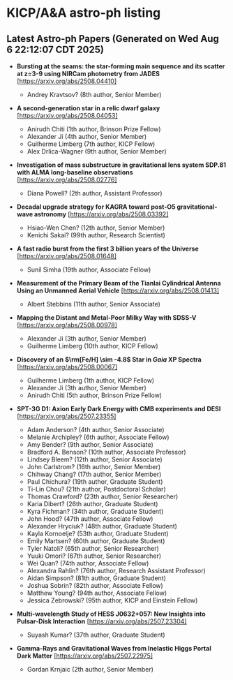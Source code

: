 # KICP/A&A astro-ph listing

## Latest Astro-ph Papers (Generated on Wed Aug  6 22:12:07 CDT 2025)

- **Bursting at the seams: the star-forming main sequence and its scatter at z=3-9 using NIRCam photometry from JADES**
[https://arxiv.org/abs/2508.04410]
  + Andrey Kravtsov? (8th author, Senior Member)

- **A second-generation star in a relic dwarf galaxy**
[https://arxiv.org/abs/2508.04053]
  + Anirudh Chiti (1th author, Brinson Prize Fellow)
  + Alexander Ji (4th author, Senior Member)
  + Guilherme Limberg (7th author, KICP Fellow)
  + Alex Drlica-Wagner (9th author, Senior Member)

- **Investigation of mass substructure in gravitational lens system SDP.81 with ALMA long-baseline observations**
[https://arxiv.org/abs/2508.02776]
  + Diana Powell? (2th author, Assistant Professor)

- **Decadal upgrade strategy for KAGRA toward post-O5 gravitational-wave astronomy**
[https://arxiv.org/abs/2508.03392]
  + Hsiao-Wen Chen? (12th author, Senior Member)
  + Kenichi Sakai? (99th author, Research Scientist)

- **A fast radio burst from the first 3 billion years of the Universe**
[https://arxiv.org/abs/2508.01648]
  + Sunil Simha (19th author, Associate Fellow)

- **Measurement of the Primary Beam of the Tianlai Cylindrical Antenna Using an Unmanned Aerial Vehicle**
[https://arxiv.org/abs/2508.01413]
  + Albert Stebbins (11th author, Senior Associate)

- **Mapping the Distant and Metal-Poor Milky Way with SDSS-V**
[https://arxiv.org/abs/2508.00978]
  + Alexander Ji (3th author, Senior Member)
  + Guilherme Limberg (10th author, KICP Fellow)

- **Discovery of an $\rm[Fe/H] \sim -4.8$ Star in $Gaia$ XP Spectra**
[https://arxiv.org/abs/2508.00067]
  + Guilherme Limberg (1th author, KICP Fellow)
  + Alexander Ji (3th author, Senior Member)
  + Anirudh Chiti (5th author, Brinson Prize Fellow)

- **SPT-3G D1: Axion Early Dark Energy with CMB experiments and DESI**
[https://arxiv.org/abs/2507.23355]
  + Adam Anderson? (4th author, Senior Associate)
  + Melanie Archipley? (6th author, Associate Fellow)
  + Amy Bender? (9th author, Senior Associate)
  + Bradford A. Benson? (10th author, Associate Professor)
  + Lindsey Bleem? (12th author, Senior Associate)
  + John Carlstrom? (16th author, Senior Member)
  + Chihway Chang? (17th author, Senior Member)
  + Paul Chichura? (19th author, Graduate Student)
  + Ti-Lin Chou? (21th author, Postdoctoral Scholar)
  + Thomas Crawford? (23th author, Senior Researcher)
  + Karia Dibert? (26th author, Graduate Student)
  + Kyra Fichman? (34th author, Graduate Student)
  + John Hood? (47th author, Associate Fellow)
  + Alexander Hryciuk? (48th author, Graduate Student)
  + Kayla Kornoelje? (53th author, Graduate Student)
  + Emily Martsen? (60th author, Graduate Student)
  + Tyler Natoli? (65th author, Senior Researcher)
  + Yuuki Omori? (67th author, Senior Researcher)
  + Wei Quan? (74th author, Associate Fellow)
  + Alexandra Rahlin? (76th author, Research Assistant Professor)
  + Aidan Simpson? (81th author, Graduate Student)
  + Joshua Sobrin? (82th author, Associate Fellow)
  + Matthew Young? (94th author, Associate Fellow)
  + Jessica Zebrowski? (95th author, KICP and Einstein Fellow)

- **Multi-wavelength Study of HESS J0632+057: New Insights into Pulsar-Disk Interaction**
[https://arxiv.org/abs/2507.23304]
  + Suyash Kumar? (37th author, Graduate Student)

- **Gamma-Rays and Gravitational Waves from Inelastic Higgs Portal Dark Matter**
[https://arxiv.org/abs/2507.22975]
  + Gordan Krnjaic (2th author, Senior Member)

